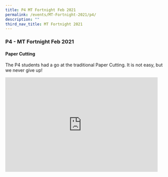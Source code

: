 ```yaml
---
title: P4 MT Fortnight Feb 2021
permalink: /events/MT-Fortnight-2021/p4/
description: ""
third_nav_title: MT Fortnight 2021
---
```

### P4&nbsp;- MT Fortnight Feb 2021

#### Paper Cutting

The P4 students had a go at the traditional Paper Cutting. It is not easy, but we never give up!

<iframe allowfullscreen="true" height="299" width="480" frameborder="0" src="https://docs.google.com/presentation/d/e/2PACX-1vTEQC7HneEpKtAVA1v7nHOaqB77KV5Bqk5URWaCOeNSOkVP6B25ekA-wOQFak6cfHnshSDOyORj2To0/embed?start=false&amp;loop=false&amp;delayms=5000"></iframe>